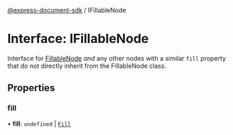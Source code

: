 [@express-document-sdk](../overview.md) / IFillableNode

# Interface: IFillableNode

Interface for [FillableNode](../classes/fillable-node.md) _and_ any other nodes with a similar `fill` property that do not directly inherit from
the FillableNode class.

## Properties

### fill

• **fill**: `undefined` \| [`Fill`](fill.md)
